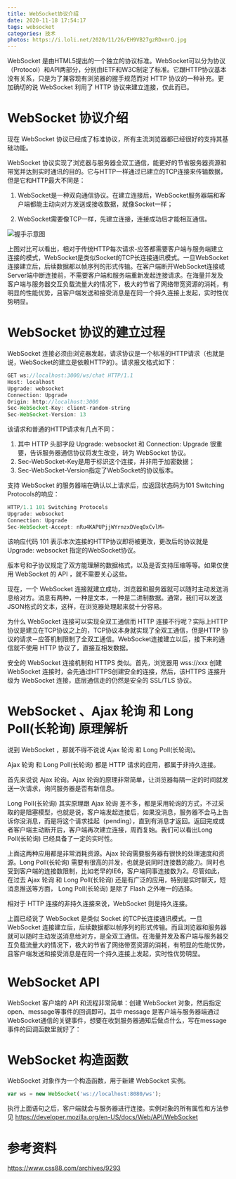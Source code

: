 ```yaml
---
title: WebSocket协议介绍
date: 2020-11-18 17:54:17
tags: websocket
categories: 技术
photos: https://i.loli.net/2020/11/26/EH9VB27gzRDxnrQ.jpg
---
```



WebSocket 是由HTML5提出的一个独立的协议标准。WebSocket可以分为协议（Protocol）和API两部分，分别由IETF和W3C制定了标准。它跟HTTP协议基本没有关系，只是为了兼容现有浏览器的握手规范而对 HTTP 协议的一种补充。更加确切的说 WebSocket 利用了 HTTP 协议来建立连接，仅此而已。
<!--more-->

# WebSocket 协议介绍

现在 WebSocket 协议已经成了标准协议，所有主流浏览器都已经很好的支持其基础功能。

WebSocket 协议实现了浏览器与服务器全双工通信，能更好的节省服务器资源和带宽并达到实时通讯的目的。它与HTTP一样通过已建立的TCP连接来传输数据，但是它和HTTP最大不同是：

1. WebSocket是一种双向通信协议。在建立连接后，WebSocket服务器端和客户端都能主动向对方发送或接收数据，就像Socket一样；

2. WebSocket需要像TCP一样，先建立连接，连接成功后才能相互通信。

![握手示意图](https://s3.ax1x.com/2020/11/18/Dnp0vn.png)

上图对比可以看出，相对于传统HTTP每次请求-应答都需要客户端与服务端建立连接的模式，WebSocket是类似Socket的TCP长连接通讯模式。一旦WebSocket连接建立后，后续数据都以帧序列的形式传输。在客户端断开WebSocket连接或Server端中断连接前，不需要客户端和服务端重新发起连接请求。在海量并发及客户端与服务器交互负载流量大的情况下，极大的节省了网络带宽资源的消耗，有明显的性能优势，且客户端发送和接受消息是在同一个持久连接上发起，实时性优势明显。

# WebSocket 协议的建立过程

WebSocket 连接必须由浏览器发起，请求协议是一个标准的HTTP请求（也就是说，WebSocket的建立是依赖HTTP的）。请求报文格式如下：

```javascript
GET ws://localhost:3000/ws/chat HTTP/1.1
Host: localhost
Upgrade: websocket
Connection: Upgrade
Origin: http://localhost:3000
Sec-WebSocket-Key: client-random-string
Sec-WebSocket-Version: 13
```
该请求和普通的HTTP请求有几点不同：
1. 其中 HTTP 头部字段 Upgrade: websocket 和 Connection: Upgrade 很重要，告诉服务器通信协议将发生改变，转为 WebSocket 协议。
2. Sec-WebSocket-Key是用于标识这个连接，并非用于加密数据；
3. Sec-WebSocket-Version指定了WebSocket的协议版本。

支持 WebSocket 的服务器端在确认以上请求后，应返回状态码为101 Switching Protocols的响应：

```javascript
HTTP/1.1 101 Switching Protocols
Upgrade: websocket
Connection: Upgrade
Sec-WebSocket-Accept: nRu4KAPUPjjWYrnzxDVeqOxCvlM=
```

该响应代码 101 表示本次连接的HTTP协议即将被更改，更改后的协议就是 Upgrade: websocket 指定的WebSocket协议。

版本号和子协议规定了双方能理解的数据格式，以及是否支持压缩等等。如果仅使用 WebSocket 的 API ，就不需要关心这些。

现在，一个 WebSocket 连接就建立成功，浏览器和服务器就可以随时主动发送消息给对方。消息有两种，一种是文本，一种是二进制数据。通常，我们可以发送JSON格式的文本，这样，在浏览器处理起来就十分容易。

为什么 WebSocket 连接可以实现全双工通信而 HTTP 连接不行呢？实际上HTTP协议是建立在TCP协议之上的，TCP协议本身就实现了全双工通信，但是HTTP 协议的请求－应答机制限制了全双工通信。WebSocket连接建立以后，接下来的通信就不使用 HTTP 协议了，直接互相发数据。

安全的 WebSocket 连接机制和 HTTPS 类似。首先，浏览器用 wss://xxx 创建 WebSocket 连接时，会先通过HTTPS创建安全的连接，然后，该HTTPS 连接升级为 WebSocket 连接，底层通信走的仍然是安全的 SSL/TLS 协议。

# WebSocket 、Ajax 轮询 和 Long Poll(长轮询) 原理解析

说到 WebSocket ，那就不得不说说 Ajax 轮询 和 Long Poll(长轮询)。

Ajax 轮询 和 Long Poll(长轮询) 都是 HTTP 请求的应用，都属于非持久连接。

首先来说说 Ajax 轮询。Ajax 轮询的原理非常简单，让浏览器每隔一定的时间就发送一次请求，询问服务器是否有新信息。

Long Poll(长轮询) 其实原理跟 Ajax 轮询 差不多，都是采用轮询的方式，不过采取的是阻塞模型，也就是说，客户端发起连接后，如果没消息，服务器不会马上告诉你没消息，而是将这个请求挂起（pending），直到有消息才返回。返回完成或者客户端主动断开后，客户端再次建立连接，周而复始。我们可以看出Long Poll(长轮询) 已经具备了一定的实时性。

上面这两种应用都是非常消耗资源。Ajax 轮询需要服务器有很快的处理速度和资源。Long Poll(长轮询) 需要有很高的并发，也就是说同时连接数的能力。同时也受到客户端的连接数限制，比如老早的IE6，客户端同事连接数为2。尽管如此，在过去 Ajax 轮询 和 Long Poll(长轮询) 还是有广泛的应用，特别是实时聊天，短消息推送等方面， Long Poll(长轮询) 是除了 Flash 之外唯一的选择。

相对于 HTTP 连接的非持久连接来说，WebSocket 则是持久连接。

上面已经说了 WebSocket 是类似 Socket 的TCP长连接通讯模式。一旦 WebSocket 连接建立后，后续数据都以帧序列的形式传输。而且浏览器和服务器就可以随时主动发送消息给对方，是全双工通信。在海量并发及客户端与服务器交互负载流量大的情况下，极大的节省了网络带宽资源的消耗，有明显的性能优势，且客户端发送和接受消息是在同一个持久连接上发起，实时性优势明显。

# WebSocket API

WebSocket 客户端的 API 和流程非常简单：创建 WebSocket 对象，然后指定 open、message等事件的回调即可。其中 message 是客户端与服务器端通过WebSocket通信的关键事件，想要在收到服务器通知后做点什么，写在message事件的回调函数里就好了：

# WebSocket 构造函数

WebSocket 对象作为一个构造函数，用于新建 WebSocket 实例。

```javascript
var ws = new WebSocket('ws://localhost:8080/ws');
```

执行上面语句之后，客户端就会与服务器进行连接。实例对象的所有属性和方法参见 <https://developer.mozilla.org/en-US/docs/Web/API/WebSocket>

# 参考资料
<https://www.css88.com/archives/9293>
